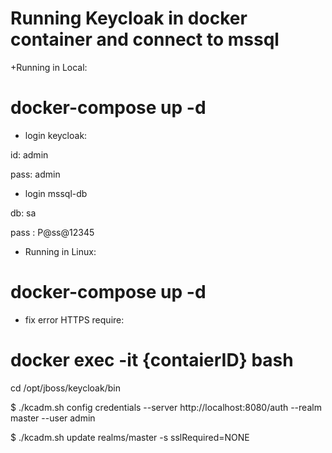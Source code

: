 # Running Keycloak in docker container and connect to mssql

+Running in Local:

# docker-compose up -d

+ login keycloak: 

id: admin 

pass: admin

+ login mssql-db

db: sa 

pass : P@ss@12345

+ Running in Linux: 

# docker-compose up -d 

+ fix error HTTPS require: 

# docker exec -it {contaierID} bash
cd /opt/jboss/keycloak/bin

$ ./kcadm.sh config credentials --server http://localhost:8080/auth --realm master --user admin

$ ./kcadm.sh update realms/master -s sslRequired=NONE
